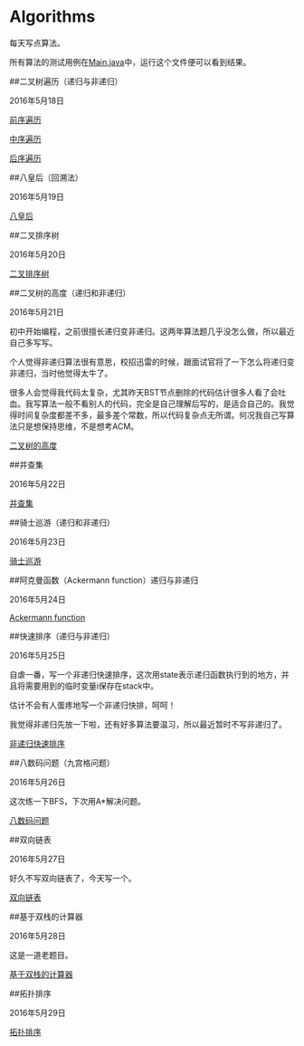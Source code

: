 # Algorithms
每天写点算法。

所有算法的测试用例在[Main.java](https://github.com/Xiaofei-it/Algorithms/blob/master/algorithms/src/main/java/xiaofei/algorithm/main/Main.java)中，运行这个文件便可以看到结果。

##二叉树遍历（递归与非递归）

2016年5月18日

[前序遍历](https://github.com/Xiaofei-it/Algorithms/blob/master/algorithms/src/main/java/xiaofei/algorithm/PreOrderTraversal.java)

[中序遍历](https://github.com/Xiaofei-it/Algorithms/blob/master/algorithms/src/main/java/xiaofei/algorithm/InOrderTraversal.java)

[后序遍历](https://github.com/Xiaofei-it/Algorithms/blob/master/algorithms/src/main/java/xiaofei/algorithm/PostOrderTraversal.java)

##八皇后（回溯法）

2016年5月19日

[八皇后](https://github.com/Xiaofei-it/Algorithms/blob/master/algorithms/src/main/java/xiaofei/algorithm/EightQueensPuzzle.java)

##二叉排序树

2016年5月20日

[二叉排序树](https://github.com/Xiaofei-it/Algorithms/blob/master/algorithms/src/main/java/xiaofei/algorithm/BinarySearchTree.java)

##二叉树的高度（递归和非递归）

2016年5月21日

初中开始编程，之前很擅长递归变非递归。这两年算法题几乎没怎么做，所以最近自己多写写。

个人觉得非递归算法很有意思，校招迅雷的时候，跟面试官将了一下怎么将递归变非递归，当时他觉得太牛了。

很多人会觉得我代码太复杂，尤其昨天BST节点删除的代码估计很多人看了会吐血。我写算法一般不看别人的代码，完全是自己理解后写的，是适合自己的。我觉得时间复杂度都差不多，最多差个常数，所以代码复杂点无所谓。何况我自己写算法只是想保持思维，不是想考ACM。

[二叉树的高度](https://github.com/Xiaofei-it/Algorithms/blob/master/algorithms/src/main/java/xiaofei/algorithm/BinaryTreeHeight.java)

##并查集

2016年5月22日

[并查集](https://github.com/Xiaofei-it/Algorithms/blob/master/algorithms/src/main/java/xiaofei/algorithm/DisjointSet.java)

##骑士巡游（递归和非递归）

2016年5月23日

[骑士巡游](https://github.com/Xiaofei-it/Algorithms/blob/master/algorithms/src/main/java/xiaofei/algorithm/KnightCruise.java)

##阿克曼函数（Ackermann function）递归与非递归

2016年5月24日

[Ackermann function](https://github.com/Xiaofei-it/Algorithms/blob/master/algorithms/src/main/java/xiaofei/algorithm/AckermannFunction.java)

##快速排序（递归与非递归）

2016年5月25日

自虐一番，写一个非递归快速排序，这次用state表示递归函数执行到的地方，并且将需要用到的临时变量i保存在stack中。

估计不会有人蛋疼地写一个非递归快排，呵呵！

我觉得非递归先放一下啦，还有好多算法要温习，所以最近暂时不写非递归了。

[非递归快速排序](https://github.com/Xiaofei-it/Algorithms/blob/master/algorithms/src/main/java/xiaofei/algorithm/QuickSort.java)

##八数码问题（九宫格问题）

2016年5月26日

这次练一下BFS，下次用A*解决问题。

[八数码问题](https://github.com/Xiaofei-it/Algorithms/blob/master/algorithms/src/main/java/xiaofei/algorithm/EightDigitMaze.java)

##双向链表

2016年5月27日

好久不写双向链表了，今天写一个。

[双向链表](https://github.com/Xiaofei-it/Algorithms/blob/master/algorithms/src/main/java/xiaofei/algorithm/DoublyLinkedList.java)

##基于双栈的计算器

2016年5月28日

这是一道老题目。

[基于双栈的计算器](https://github.com/Xiaofei-it/Algorithms/blob/master/algorithms/src/main/java/xiaofei/algorithm/DoubleStackBasedCalculator.java)

##拓扑排序

2016年5月29日

[拓扑排序](https://github.com/Xiaofei-it/Algorithms/blob/master/algorithms/src/main/java/xiaofei/algorithm/TopologicalSort.java)
